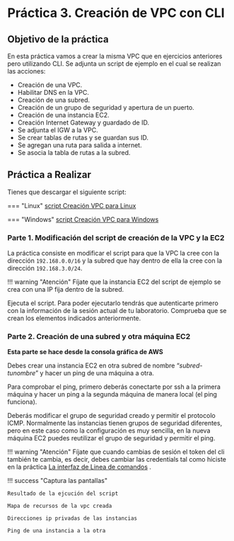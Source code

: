 # Práctica 3. Creación de VPC con CLI

## Objetivo de la práctica

En esta práctica vamos a crear la misma VPC que en ejercicios anteriores pero utilizando CLI. Se adjunta un script de ejemplo en el cual se realizan las acciones:

* Creación de una VPC.
* Habilitar DNS en la VPC.
* Creación de una subred.
* Creación de un grupo de seguridad y apertura de un puerto.
* Creación de una instancia EC2.
* Creación Internet Gateway y guardado de ID.
* Se adjunta el IGW a la VPC.
* Se crear tablas de rutas y se guardan sus ID.
* Se agregan una ruta para salida a internet.
* Se asocia la tabla de rutas a la subred.

## Práctica a Realizar

Tienes que descargar el siguiente script:

=== "Linux"
    [script Creación VPC para Linux](script_UD03.sh)

=== "Windows"
    [script Creación VPC para Windows](script_UD03.ps1)

### Parte 1. Modificación del script de creación de la VPC y la EC2

La práctica consiste en modificar el script para que la VPC la cree con la dirección `192.168.0.0/16` y la subred que hay dentro de ella la cree con la dirección `192.168.3.0/24`.

!!! warning "Atención"
    Fíjate que la instancia EC2 del script de ejemplo se crea con una IP fija dentro de la subred.

Ejecuta el script. Para poder ejecutarlo tendrás que autenticarte primero con la información de la sesión actual de tu laboratorio. Comprueba que se crean los elementos indicados anteriormente.

### Parte 2. Creación de una subred y otra máquina EC2

**Esta parte se hace desde la consola gráfica de AWS**

Debes crear una instancia EC2 en otra subred de nombre “*subred-tunombre*” y hacer un ping de una máquina a otra.

Para comprobar el ping, primero deberás conectarte por ssh a la primera máquina y hacer un ping a la segunda máquina de manera local (el ping funciona).

Deberás modificar el grupo de seguridad creado y permitir el protocolo ICMP. Normalmente las instancias tienen grupos de seguridad diferentes, pero en este caso como la configuración es muy sencilla, en la nueva máquina EC2 puedes reutilizar el grupo de seguridad y permitir el ping.

!!! warning "Atención"
    Fíjate que cuando cambias de sesión el token del cli también te cambia, es decir, debes cambiar las credentials tal como hiciste en la práctica  [La interfaz de Linea de comandos](..//ud01/practica01.md) . 

!!! success "Captura las pantallas"

    Resultado de la ejcución del script

    Mapa de recursos de la vpc creada

    Direcciones ip privadas de las instancias

    Ping de una instancia a la otra

